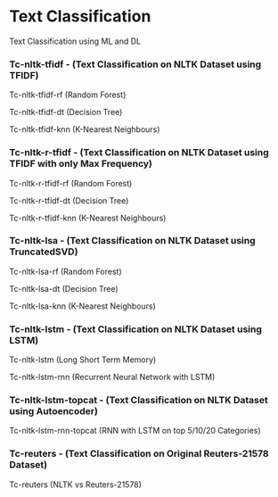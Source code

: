 # Text Classification
 Text Classification using ML and DL
 
 
 
### Tc-nltk-tfidf - (Text Classification on NLTK Dataset using TFIDF)

Tc-nltk-tfidf-rf		(Random Forest)

Tc-nltk-tfidf-dt		(Decision Tree)

Tc-nltk-tfidf-knn 	(K-Nearest Neighbours)



### Tc-nltk-r-tfidf - (Text Classification on NLTK Dataset using TFIDF with only Max Frequency)

Tc-nltk-r-tfidf-rf	(Random Forest)

Tc-nltk-r-tfidf-dt	(Decision Tree)

Tc-nltk-r-tfidf-knn 	(K-Nearest Neighbours)



### Tc-nltk-lsa - (Text Classification on NLTK Dataset using TruncatedSVD)

Tc-nltk-lsa-rf		(Random Forest)

Tc-nltk-lsa-dt		(Decision Tree)

Tc-nltk-lsa-knn 	(K-Nearest Neighbours)



### Tc-nltk-lstm - (Text Classification on NLTK Dataset using LSTM)

Tc-nltk-lstm		(Long Short Term Memory)

Tc-nltk-lstm-rnn	(Recurrent Neural Network with LSTM)



### Tc-nltk-lstm-topcat - (Text Classification on NLTK Dataset using Autoencoder)

Tc-nltk-lstm-rnn-topcat (RNN with LSTM on top 5/10/20 Categories)



### Tc-reuters - (Text Classification on Original Reuters-21578 Dataset)

Tc-reuters		(NLTK vs Reuters-21578)
